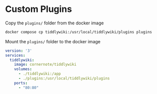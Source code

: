 # Custom Plugins

Copy the `plugins/` folder from the docker image

```sh
docker compose cp tiddlywiki:/usr/local/tiddlywiki/plugins plugins
```

Mount the `plugins/` folder to the docker image

```yml
version: '3'
services:
  tiddlywiki:
    image: cornernote/tiddlywiki
    volumes:
      - ./tiddlywiki:/app
      - ./plugins:/usr/local/tiddlywiki/plugins
    ports:
      - "80:80"
```